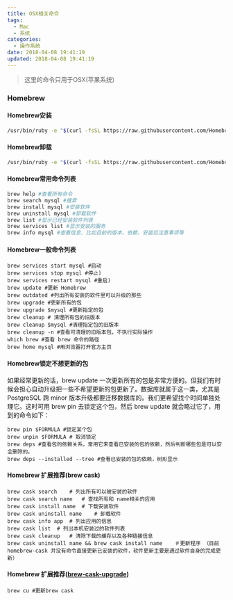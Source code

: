 ```yaml
---
title: OSX相关命令
tags:
  - Mac
  - 系统
categories:
  - 操作系统
date: 2018-04-08 19:41:19
updated: 2018-04-08 19:41:19
---
```


> 这里的命令只用于OSX(苹果系统)
### Homebrew
#### Homebrew安装

```bash
/usr/bin/ruby -e "$(curl -fsSL https://raw.githubusercontent.com/Homebrew/install/master/install)"
```
#### Homebrew卸载

```bash
/usr/bin/ruby -e "$(curl -fsSL https://raw.githubusercontent.com/Homebrew/install/master/uninstall)"
```

#### Homebrew常用命令列表

```bash
brew help #查看所有命令
brew search mysql #搜索
brew install mysql #安装软件
brew uninstall mysql #卸载软件
brew list #显示已经安装软件列表
brew services list #显示安装的服务
brew info mysql #查看信息，比如目前的版本，依赖，安装后注意事项等
```

#### Homebrew一般命令列表

```
brew services start mysql #启动
brew services stop mysql #停止)
brew services restart mysql #重启)
brew update #更新 Homebrew
brew outdated #列出所有安装的软件里可以升级的那些
brew upgrade #更新所有的包
brew upgrade $mysql #更新指定的包
brew cleanup # 清理所有包的旧版本
brew cleanup $mysql #清理指定包的旧版本
brew cleanup -n #查看可清理的旧版本包，不执行实际操作
which brew #查看 brew 命令的路径
brew home mysql #用浏览器打开官方主页
```
#### Homebrew锁定不想更新的包
如果经常更新的话，brew update 一次更新所有的包是非常方便的。但我们有时候会担心自动升级把一些不希望更新的包更新了。数据库就属于这一类，尤其是 PostgreSQL 跨 minor 版本升级都要迁移数据库的。我们更希望找个时间单独处理它。这时可用 brew pin 去锁定这个包，然后 brew update 就会略过它了，用到的命令如下：

```
brew pin $FORMULA #锁定某个包
brew unpin $FORMULA # 取消锁定
brew deps #查看包的依赖关系，常用它来查看已安装的包的依赖，然后判断哪些包是可以安全删除的。
brew deps --installed --tree #查看已安装的包的依赖，树形显示
```
#### Homebrew 扩展推荐(brew cask)

```
brew cask search    # 列出所有可以被安装的软件
brew cask search name   # 查找所有和 name相关的应用
brew cask install name  # 下载安装软件
brew cask uninstall name    # 卸载软件
brew cask info app  # 列出应用的信息
brew cask list  # 列出本机安装过的软件列表
brew cask cleanup   # 清除下载的缓存以及各种链接信息
brew cask uninstall name && brew cask install name    ＃更新程序 （目前homebrew-cask 并没有命令直接更新已安装的软件，软件更新主要是通过软件自身的完成更新）
```
#### Homebrew 扩展推荐([brew-cask-upgrade](https://github.com/buo/homebrew-cask-upgrade))
```
brew cu #更新brew cask
```